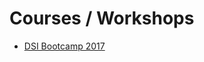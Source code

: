 # Courses / Workshops

* [DSI Bootcamp 2017](https://github.com/uvasomrc/courses/blob/master/DSI-20170707.md)
